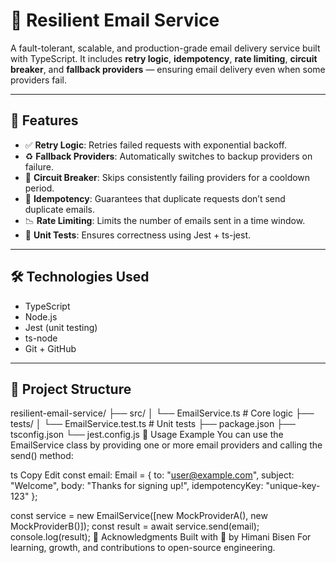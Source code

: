 # 📧 Resilient Email Service

A fault-tolerant, scalable, and production-grade email delivery service built with TypeScript. It includes **retry logic**, **idempotency**, **rate limiting**, **circuit breaker**, and **fallback providers** — ensuring email delivery even when some providers fail.

---

## 🚀 Features

- ✅ **Retry Logic**: Retries failed requests with exponential backoff.
- ♻️ **Fallback Providers**: Automatically switches to backup providers on failure.
- 🧠 **Circuit Breaker**: Skips consistently failing providers for a cooldown period.
- 🔁 **Idempotency**: Guarantees that duplicate requests don’t send duplicate emails.
- 📉 **Rate Limiting**: Limits the number of emails sent in a time window.
- 🧪 **Unit Tests**: Ensures correctness using Jest + ts-jest.

---

## 🛠 Technologies Used

- TypeScript
- Node.js
- Jest (unit testing)
- ts-node
- Git + GitHub

---

## 📂 Project Structure
resilient-email-service/
├── src/
│ └── EmailService.ts # Core logic
├── tests/
│ └── EmailService.test.ts # Unit tests
├── package.json
├── tsconfig.json
└── jest.config.js
📌 Usage Example
You can use the EmailService class by providing one or more email providers and calling the send() method:

ts
Copy
Edit
const email: Email = {
  to: "user@example.com",
  subject: "Welcome",
  body: "Thanks for signing up!",
  idempotencyKey: "unique-key-123"
};

const service = new EmailService([new MockProviderA(), new MockProviderB()]);
const result = await service.send(email);
console.log(result);
🙌 Acknowledgments
Built with 💙 by Himani Bisen
For learning, growth, and contributions to open-source engineering.


